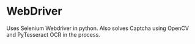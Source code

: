 # WebDriver
Uses Selenium Webdriver in python. Also solves Captcha using OpenCV and PyTesseract OCR in the process. 

